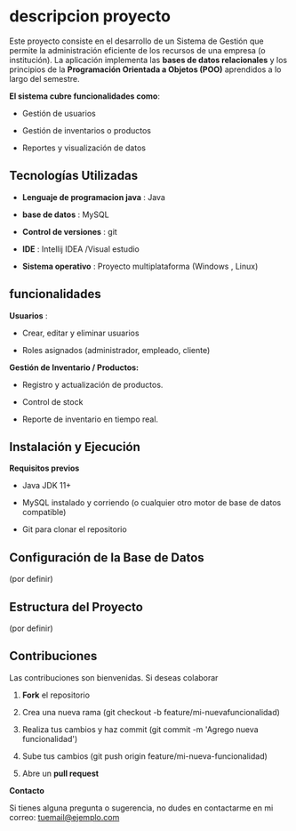 # descripcion proyecto

Este proyecto consiste en el desarrollo de un Sistema de Gestión que permite la
administración eficiente de los recursos de una empresa (o institución). La
aplicación implementa las **bases de datos relacionales** y los principios de la
**Programación Orientada a Objetos (POO)** aprendidos a lo largo del semestre. 

**El sistema cubre funcionalidades como**:
* Gestión de usuarios

* Gestión de inventarios o productos

* Reportes y visualización de datos

## Tecnologías Utilizadas 
* **Lenguaje de programacion java** : Java

* **base de datos** : MySQL

* **Control de versiones** : git

* **IDE** : Intellij IDEA /Visual estudio

* **Sistema operativo** : Proyecto multiplataforma (Windows , Linux)

## funcionalidades
**Usuarios** :
 * Crear, editar y eliminar usuarios

* Roles asignados (administrador, empleado, cliente)

**Gestión de Inventario / Productos:**
* Registro y actualización de productos.

* Control de stock

* Reporte de inventario en tiempo real.

## Instalación y Ejecución
**Requisitos previos**
* Java JDK 11+

* MySQL instalado y corriendo (o cualquier otro motor de base de
datos compatible)

* Git para clonar el repositorio 

## Configuración de la Base de Datos
(por definir)

## Estructura del Proyecto
(por definir)

## Contribuciones

Las contribuciones son bienvenidas. Si deseas colaborar

 1. **Fork** el repositorio

2. Crea una nueva rama (git checkout -b feature/mi-nuevafuncionalidad)

3. Realiza tus cambios y haz commit (git commit -m 'Agrego nueva
funcionalidad')

4. Sube tus cambios (git push origin feature/mi-nueva-funcionalidad)

5. Abre un **pull request**

**Contacto**

Si tienes alguna pregunta o sugerencia, no dudes en contactarme en mi
correo: tuemail@ejemplo.com







